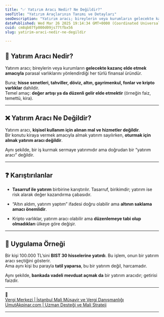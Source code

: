 ```yaml
---
title: "✅ Yatırım Aracı Nedir? Ne Değildir?"
seoTitle: "Yatırım Araçlarının Tanımı ve Detayları"
seoDescription: "Yatırım aracı; bireylerin veya kurumların gelecekte kazanç elde etmek amacıyla parasal varlıklarını yönlendirdiği her türlü finansal üründür."
datePublished: Wed Mar 26 2025 19:14:34 GMT+0000 (Coordinated Universal Time)
cuid: cm8qb07fp000d09js77tfbx56
slug: yatirim-araci-nedir-ne-degildir

---
```


## 🔹 Yatırım Aracı Nedir?

Yatırım aracı; bireylerin veya kurumların **gelecekte kazanç elde etmek amacıyla** parasal varlıklarını yönlendirdiği her türlü finansal üründür.

Buna; **hisse senetleri, tahviller, döviz, altın, gayrimenkul, fonlar ve kripto varlıklar** dahildir.  
Temel amaç: **değer artışı ya da düzenli gelir elde etmektir** (örneğin faiz, temettü, kira).

---

## ❌ Yatırım Aracı Ne Değildir?

Yatırım aracı, **kişisel kullanım için alınan mal ve hizmetler değildir**.  
Bir konutu kiraya vermek amacıyla almak yatırım sayılırken, **oturmak için almak yatırım aracı değildir**.

Aynı şekilde, bir iş kurmak sermaye yatırımıdır ama doğrudan bir “yatırım aracı” değildir.

---

## ❓ Karıştırılanlar

* **Tasarruf ile yatırım** birbirine karıştırılır. Tasarruf, birikimdir; yatırım ise risk alarak değer kazandırma çabasıdır.
    
* “Altın aldım, yatırım yaptım” ifadesi doğru olabilir ama **altının saklama amacı önemlidir**.
    
* Kripto varlıklar, yatırım aracı olabilir ama **düzenlemeye tabi olup olmadıkları** ülkeye göre değişir.
    

---

## 🧠 Uygulama Örneği

Bir kişi 100.000 TL’sini **BIST 30 hisselerine yatırdı**. Bu işlem, onun bir yatırım aracı seçtiğini gösterir.  
Ama aynı kişi bu parayla **tatil yaparsa**, bu bir yatırım değil, harcamadır.

Aynı şekilde, **bankada vadeli mevduat açmak da** bir yatırım aracıdır; getirisi faizdir.

---

🔗  
[Vergi Merkezi | İstanbul Mali Müşavir ve Vergi Danışmanlığı](https://vergimerkezi.com.tr)  
[UmutAkpinar.com | Uzman Desteği ve Mali Strateji](https://umutakpinar.com)

---